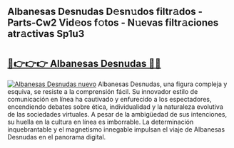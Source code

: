 ## Albanesas Desnudas D𝚎sn𝚞dos filtr𝚊dos - Parts-Cw2 Vid𝚎os f𝚘tos - N𝚞evas filtr𝚊ciones atr𝚊ctivas Sp1u3

# <h2><a href="http://mbdjb7y.tromn.icu/?c=Albanesas+Desnudas">🔗👉👉👉 Albanesas Desnudas 🔗🔗</a></h2>

[![Albanesas Desnudas nuevo](https://i.imgur.com/pEAQMta.gif)](http://mbdjb7y.tromn.icu/?c=Albanesas+Desnudas)
Albanesas Desnudas, una figura compleja y esquiva, se resiste a la comprensión fácil. Su innovador estilo de comunicación en línea ha cautivado y enfurecido a los espectadores, encendiendo debates sobre ética, individualidad y la naturaleza evolutiva de las sociedades virtuales. A pesar de la ambigüedad de sus intenciones, su huella en la cultura en línea es imborrable. La determinación inquebrantable y el magnetismo innegable impulsan el viaje de Albanesas Desnudas en el panorama digital.
